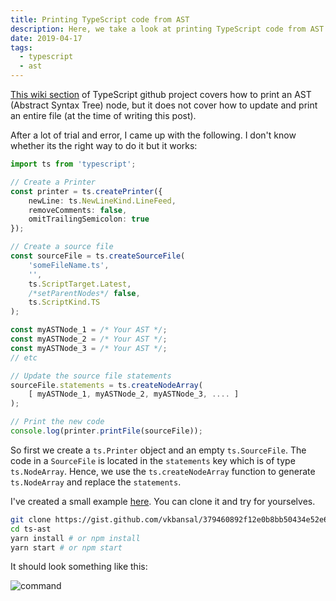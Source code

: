 ```yaml
---
title: Printing TypeScript code from AST
description: Here, we take a look at printing TypeScript code from AST and saving it.
date: 2019-04-17
tags:
  - typescript
  - ast
---
```


[This wiki section](https://github.com/Microsoft/TypeScript/wiki/Using-the-Compiler-API#creating-and-printing-a-typescript-ast) of TypeScript github project covers how to print an AST (Abstract Syntax Tree) node, but it does not cover how to update and print an entire file (at the time of writing this post).

After a lot of trial and error, I came up with the following. I don't know whether its the right way to do it but it works:

```ts
import ts from 'typescript';

// Create a Printer
const printer = ts.createPrinter({
    newLine: ts.NewLineKind.LineFeed,
    removeComments: false,
    omitTrailingSemicolon: true
});

// Create a source file
const sourceFile = ts.createSourceFile(
    'someFileName.ts',
    '',
    ts.ScriptTarget.Latest,
    /*setParentNodes*/ false,
    ts.ScriptKind.TS
);

const myASTNode_1 = /* Your AST */;
const myASTNode_2 = /* Your AST */;
const myASTNode_3 = /* Your AST */;
// etc

// Update the source file statements
sourceFile.statements = ts.createNodeArray(
    [ myASTNode_1, myASTNode_2, myASTNode_3, .... ]
);

// Print the new code
console.log(printer.printFile(sourceFile));
```

So first we create a `ts.Printer` object and an empty `ts.SourceFile`. The code in a `SourceFile` is located in the `statements` key which is of type `ts.NodeArray`. Hence, we use the `ts.createNodeArray` function to generate `ts.NodeArray` and replace the `statements`.

I've created a small example [here](https://gist.github.com/vkbansal/379460892f12e0b8bb50434e52e6368f). You can clone it and try for yourselves.

```bash
git clone https://gist.github.com/vkbansal/379460892f12e0b8bb50434e52e6368f ts-ast
cd ts-ast
yarn install # or npm install
yarn start # or npm start
```

It should look something like this:

![command](/blog/img/print-ts-ast.gif)
